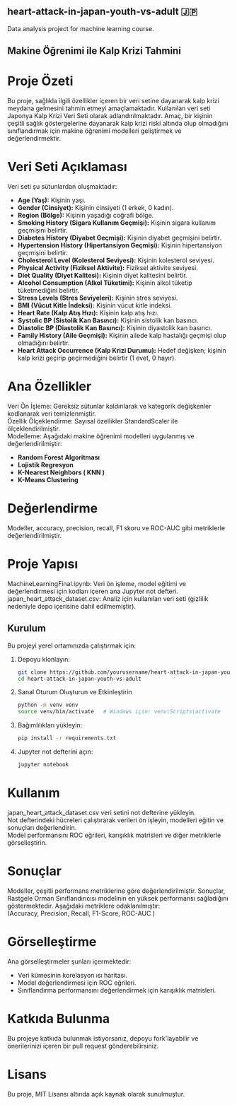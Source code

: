 ## heart-attack-in-japan-youth-vs-adult   :jp:     
Data analysis project for machine learning course.  

## Makine Öğrenimi ile Kalp Krizi Tahmini 
# Proje Özeti 
Bu proje, sağlıkla ilgili özellikler içeren bir veri setine dayanarak kalp krizi meydana gelmesini tahmin etmeyi amaçlamaktadır. Kullanılan veri seti Japonya Kalp Krizi Veri Seti olarak adlandırılmaktadır. Amaç, bir kişinin çeşitli sağlık göstergelerine dayanarak kalp krizi riski altında olup olmadığını sınıflandırmak için makine öğrenimi modelleri geliştirmek ve değerlendirmektir.  

# Veri Seti Açıklaması
Veri seti şu sütunlardan oluşmaktadır:  

* **Age (Yaş):**   Kişinin yaşı.  
* **Gender (Cinsiyet):**   Kişinin cinsiyeti (1 erkek, 0 kadın).  
* **Region (Bölge):**   Kişinin yaşadığı coğrafi bölge.  
* **Smoking History (Sigara Kullanım Geçmişi):**   Kişinin sigara kullanım geçmişini belirtir.  
* **Diabetes History (Diyabet Geçmişi):**   Kişinin diyabet geçmişini belirtir.  
* **Hypertension History (Hipertansiyon Geçmişi):**   Kişinin hipertansiyon geçmişini belirtir.  
* **Cholesterol Level (Kolesterol Seviyesi):**   Kişinin kolesterol seviyesi.  
* **Physical Activity (Fiziksel Aktivite):**   Fiziksel aktivite seviyesi.  
* **Diet Quality (Diyet Kalitesi):**   Kişinin diyet kalitesini belirtir.  
* **Alcohol Consumption (Alkol Tüketimi):**   Kişinin alkol tüketip tüketmediğini belirtir.  
* **Stress Levels (Stres Seviyeleri):**   Kişinin stres seviyesi.   
* **BMI (Vücut Kitle İndeksi):**   Kişinin vücut kitle indeksi.  
* **Heart Rate (Kalp Atış Hızı):**   Kişinin kalp atış hızı.  
* **Systolic BP (Sistolik Kan Basıncı):**   Kişinin sistolik kan basıncı.  
* **Diastolic BP (Diastolik Kan Basıncı):**   Kişinin diyastolik kan basıncı.  
* **Family History (Aile Geçmişi):**   Kişinin ailede kalp hastalığı geçmişi olup olmadığını belirtir.  
* **Heart Attack Occurrence (Kalp Krizi Durumu):**   Hedef değişken; kişinin kalp krizi geçirip geçirmediğini belirtir (1 evet, 0 hayır).  
# Ana Özellikler  
Veri Ön İşleme: Gereksiz sütunlar kaldırılarak ve kategorik değişkenler kodlanarak veri temizlenmiştir.  
Özellik Ölçeklendirme: Sayısal özellikler StandardScaler ile ölçeklendirilmiştir.  
Modelleme: Aşağıdaki makine öğrenimi modelleri uygulanmış ve değerlendirilmiştir:  
* **Random Forest Algoritması**  
* **Lojistik Regresyon**  
* **K-Nearest Neighbors ( KNN )** 
* **K-Means Clustering**  
# Değerlendirme
Modeller, accuracy, precision, recall, F1 skoru ve ROC-AUC gibi metriklerle değerlendirilmiştir.  

# Proje Yapısı  
MachineLearningFinal.ipynb: Veri ön işleme, model eğitimi ve değerlendirmesi için kodları içeren ana Jupyter not defteri.  
japan_heart_attack_dataset.csv: Analiz için kullanılan veri seti (gizlilik nedeniyle depo içerisine dahil edilmemiştir).  

## Kurulum  

Bu projeyi yerel ortamınızda çalıştırmak için:  

1. Depoyu klonlayın:   
   ```bash
   git clone https://github.com/yourusername/heart-attack-in-japan-youth-vs-adult.git
   cd heart-attack-in-japan-youth-vs-adult
2. Sanal Oturum Oluşturun ve Etkinleştirin  
   ```bash
   python -m venv venv
   source venv/bin/activate   # Windows için: venv\Scripts\activate
3. Bağımlılıkları yükleyin:  
   ```bash
   pip install -r requirements.txt
4. Jupyter not defterini açın:  
   ```bash
   jupyter notebook
# Kullanım
japan_heart_attack_dataset.csv veri setini not defterine yükleyin.   
Not defterindeki hücreleri çalıştırarak verileri ön işleyin, modelleri eğitin ve sonuçları değerlendirin.  
Model performansını ROC eğrileri, karışıklık matrisleri ve diğer metriklerle görselleştirin.   
# Sonuçlar   
Modeller, çeşitli performans metriklerine göre değerlendirilmiştir. Sonuçlar, Rastgele Orman Sınıflandırıcısı modelinin en yüksek performansı sağladığını göstermektedir. Aşağıdaki metriklere odaklanılmıştır:   
(Accuracy, Precision, Recall, F1-Score, ROC-AUC )    

# Görselleştirme   
Ana görselleştirmeler şunları içermektedir:   
* Veri kümesinin korelasyon ısı haritası.
* Model değerlendirmesi için ROC eğrileri.
* Sınıflandırma performansını değerlendirmek için karışıklık matrisleri.

 
# Katkıda Bulunma  
Bu projeye katkıda bulunmak istiyorsanız, depoyu fork'layabilir ve önerilerinizi içeren bir pull request gönderebilirsiniz.    

# Lisans
Bu proje, MIT Lisansı altında açık kaynak olarak sunulmuştur.  


  




